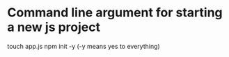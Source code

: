 # Command line argument for starting a new js project
touch app.js
npm init -y              (-y means yes to everything)
